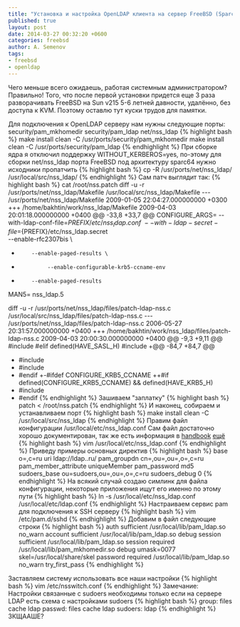 ```yaml
---
title: "Установка и настройка OpenLDAP клиента на сервер FreeBSD (Sparc64 Sun v215)"
published: true
layout: post
date: 2014-03-27 00:32:20 +0600
categories: freebsd
author: A. Semenov
tags: 
- freebsd
- openldap
---
```

Чего меньше всего ожидаешь, работая системным администратором? Правильно! Того, что после первой установки придется еще 3 раза разворачивать FreeBSD на Sun v215 5-6 летней давности, удалённо, без доступа к KVM. Поэтому оставлю тут куски трудов для памятки. 

<!--more-->

Для подключения к OpenLDAP серверу нам нужны следующие порты: security/pam_mkhomedir security/pam_ldap net/nss_ldap
{% highlight bash %}
make install clean -C /usr/ports/security/pam_mkhomedir
make install clean -C /usr/ports/security/pam_ldap
{% endhighlight %}
При сборке ядра я отключил поддержку WITHOUT_KERBEROS=yes, по-этому 
для сборки net/nss_ldap порта FreeBSD под архитектуру sparc64 нужно исходники пропатчить
{% highlight bash %}
cp -R /usr/ports/net/nss_ldap/ /usr/local/src/nss_ldap/
{% endhighlight %}
Сам патч выглядит так:
{% highlight bash %}
cat /root/nss.patch
diff -u -r /usr/ports/net/nss_ldap/Makefile /usr/local/src/nss_ldap/Makefile
--- /usr/ports/net/nss_ldap/Makefile    2009-01-05 22:04:27.000000000 +0300
+++ /home/bakhtin/work/nss_ldap/Makefile    2009-04-03 20:01:18.000000000 +0400
@@ -33,8 +33,7 @@
 CONFIGURE_ARGS=  --with-ldap-conf-file=${PREFIX}/etc/nss_ldap.conf \
            --with-ldap-secret-file=${PREFIX}/etc/nss_ldap.secret \
                --enable-rfc2307bis \
-         --enable-paged-results \
-              --enable-configurable-krb5-ccname-env
+         --enable-paged-results 
 
 MAN5=        nss_ldap.5
 
diff -u -r /usr/ports/net/nss_ldap/files/patch-ldap-nss.c  /usr/local/src/nss_ldap/files/patch-ldap-nss.c
--- /usr/ports/net/nss_ldap/files/patch-ldap-nss.c    2006-05-27 20:31:57.000000000 +0400
+++ /home/bakhtin/work/nss_ldap/files/patch-ldap-nss.c      2009-04-03 20:00:30.000000000 +0400
@@ -9,3 +9,11 @@
  #include 
  #elif defined(HAVE_SASL_H)
  #include 
+@@ -84,7 +84,7 @@
+ #include 
+ #include 
+ #endif
+-#ifdef CONFIGURE_KRB5_CCNAME
++#if defined(CONFIGURE_KRB5_CCNAME) && defined(HAVE_KRB5_H)
+ #include 
+ #endif
{% endhighlight %}
Зашиваем "заплатку"
{% highlight bash %}
patch < /root/nss.patch
{% endhighlight %}
И наконец, собираем и устанавливаем порт
{% highlight bash %}
make install clean -C /usr/local/src/nss_ldap
{% endhighlight %}
Правим файл конфигурации /usr/local/etc/nss_ldap.conf
Сам файл достаточно хорошо документирован, так же есть информация в [handbook][l01] [ещё][l02]
{% highlight bash %}
vim /usr/local/etc/nss_ldap.conf
{% endhighlight %}
Приведу примеры основных директив
{% highlight bash %}
base o=,c=ru
uri ldap://ldap..ru/
pam_groupdn cn=,ou=,ou=,o=,c=ru
pam_member_attribute uniqueMember
pam_password md5
sudoers_base ou=sudoers,ou=,ou=,o=,c=ru
sudoers_debug 0
{% endhighlight %}
На всякий случай создаю симлинк для файла конфигурации, некоторые приложения ищут его именно по этому пути
{% highlight bash %}
ln -s /usr/local/etc/nss_ldap.conf /usr/local/etc/ldap.conf
{% endhighlight %}
Настраиваем сервис pam для подключения  к SSH серверу
{% highlight bash %}
vim /etc/pam.d/sshd
{% endhighlight %}
Добавим в файл следующие строки
{% highlight bash %}
auth        sufficient  /usr/local/lib/pam_ldap.so no_warn
account     sufficient  /usr/local/lib/pam_ldap.so debug
session     sufficient  /usr/local/lib/pam_ldap.so
session     required    /usr/local/lib/pam_mkhomedir.so  debug umask=0077 skel=/usr/local/share/skel
password    required    /usr/local/lib/pam_ldap.so  no_warn try_first_pass
{% endhighlight %}

Заставляем систему использовать все наши настройки
{% highlight bash %}
vim /etc/nsswitch.conf
{% endhighlight %}
Замечание: Настройки связанные с sudoers необходимы только если на сервере LDAP есть схема с настройками sudoers
{% highlight bash %}
group: files cache ldap
passwd: files cache ldap
sudoers: ldap
{% endhighlight %}
ЗКЩААШЕ?

[l01]: http://www.freebsd.org/doc/en/articles/ldap-auth/client.html
[l02]: http://www.freebsd.org/doc/ru/books/handbook/
